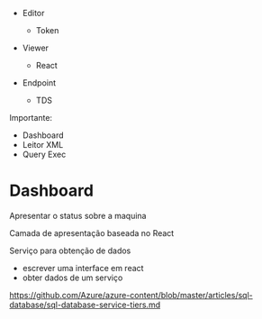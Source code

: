* Editor
    * Token

* Viewer
    * React

* Endpoint
    * TDS  


Importante:
* Dashboard
* Leitor XML
* Query Exec


Dashboard
==========

Apresentar o status sobre a maquina


Camada de apresentação baseada no React

Serviço para obtenção de dados

* escrever uma interface em react
* obter dados de um serviço

https://github.com/Azure/azure-content/blob/master/articles/sql-database/sql-database-service-tiers.md